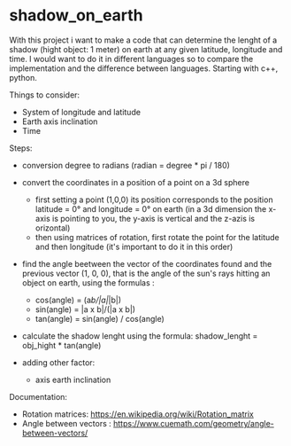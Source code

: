 # shadow_on_earth

With this project i want to make a code that can determine the lenght of a shadow (hight object: 1 meter) on earth at any given latitude, longitude and time.
I would want to do it in different languages so to compare the implementation and the difference between languages.
Starting with c++, python.

Things to consider:
- System of longitude and latitude
- Earth axis inclination
- Time

Steps:
- conversion degree to radians (radian = degree * pi / 180)
- convert the coordinates in a position of a point on a 3d sphere
    - first setting a point (1,0,0) its position corresponds to the position latitude = 0° and longitude = 0° on earth (in a 3d dimension the x-axis is pointing to you, the y-axis is vertical and the z-azis is orizontal)
    - then using matrices of rotation, first rotate the point for the latitude and then longitude (it's important to do it in this order)
- find the angle beetween the vector of the coordinates found and the previous vector (1, 0, 0), that is the angle of the sun's rays hitting an object on earth, using the formulas : 
    - cos(angle) = (a*b/|a|*|b|)
    - sin(angle) = |a x b|/(|a x b|)
    - tan(angle) = sin(angle) / cos(angle)

- calculate the shadow lenght using the formula: shadow_lenght = obj_hight * tan(angle)
- adding other factor:
    - axis earth inclination


Documentation:
- Rotation matrices: https://en.wikipedia.org/wiki/Rotation_matrix
- Angle between vectors : https://www.cuemath.com/geometry/angle-between-vectors/